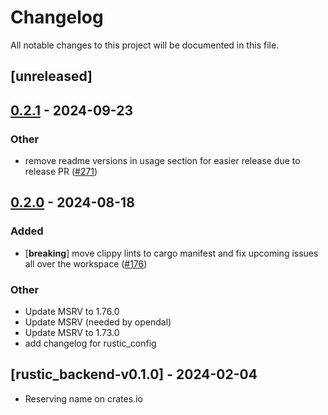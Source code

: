 # Changelog

All notable changes to this project will be documented in this file.

## [unreleased]

## [0.2.1](https://github.com/rustic-rs/rustic_core/compare/rustic_config-v0.2.0...rustic_config-v0.2.1) - 2024-09-23

### Other

- remove readme versions in usage section for easier release due to release PR ([#271](https://github.com/rustic-rs/rustic_core/pull/271))

## [0.2.0](https://github.com/rustic-rs/rustic_core/compare/rustic_config-v0.1.0...rustic_config-v0.2.0) - 2024-08-18

### Added
- [**breaking**] move clippy lints to cargo manifest and fix upcoming issues all over the workspace ([#176](https://github.com/rustic-rs/rustic_core/pull/176))

### Other
- Update MSRV to 1.76.0
- Update MSRV (needed by opendal)
- Update MSRV to 1.73.0
- add changelog for rustic_config

## [rustic_backend-v0.1.0] - 2024-02-04

- Reserving name on crates.io

<!-- generated by git-cliff -->
